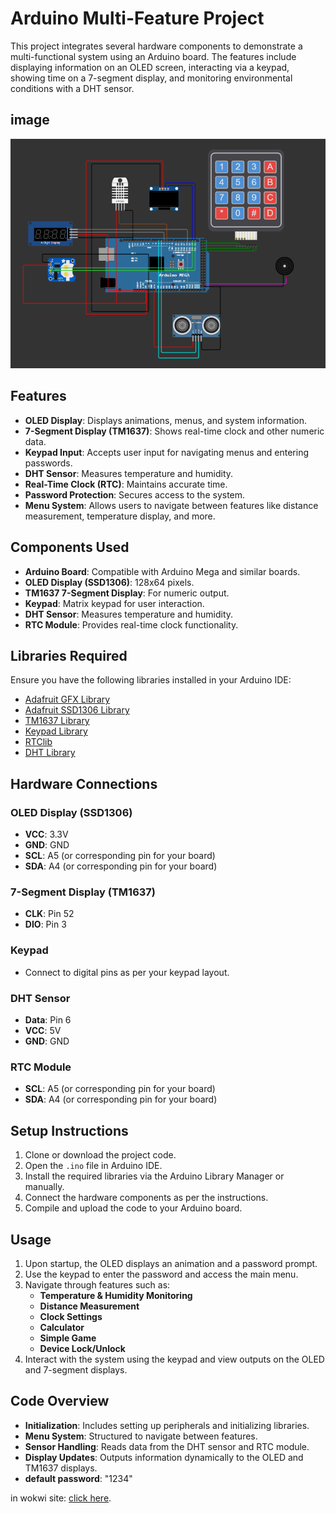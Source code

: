 # Arduino Multi-Feature Project

This project integrates several hardware components to demonstrate a multi-functional system using an Arduino board. The features include displaying information on an OLED screen, interacting via a keypad, showing time on a 7-segment display, and monitoring environmental conditions with a DHT sensor.

## image
![door](watch.png)

## Features

- **OLED Display**: Displays animations, menus, and system information.
- **7-Segment Display (TM1637)**: Shows real-time clock and other numeric data.
- **Keypad Input**: Accepts user input for navigating menus and entering passwords.
- **DHT Sensor**: Measures temperature and humidity.
- **Real-Time Clock (RTC)**: Maintains accurate time.
- **Password Protection**: Secures access to the system.
- **Menu System**: Allows users to navigate between features like distance measurement, temperature display, and more.

## Components Used

- **Arduino Board**: Compatible with Arduino Mega and similar boards.
- **OLED Display (SSD1306)**: 128x64 pixels.
- **TM1637 7-Segment Display**: For numeric output.
- **Keypad**: Matrix keypad for user interaction.
- **DHT Sensor**: Measures temperature and humidity.
- **RTC Module**: Provides real-time clock functionality.

## Libraries Required

Ensure you have the following libraries installed in your Arduino IDE:

- [Adafruit GFX Library](https://github.com/adafruit/Adafruit-GFX-Library)
- [Adafruit SSD1306 Library](https://github.com/adafruit/Adafruit_SSD1306)
- [TM1637 Library](https://github.com/avishorp/TM1637)
- [Keypad Library](https://github.com/Chris--A/Keypad)
- [RTClib](https://github.com/adafruit/RTClib)
- [DHT Library](https://github.com/adafruit/DHT-sensor-library)

## Hardware Connections

### OLED Display (SSD1306)
- **VCC**: 3.3V
- **GND**: GND
- **SCL**: A5 (or corresponding pin for your board)
- **SDA**: A4 (or corresponding pin for your board)

### 7-Segment Display (TM1637)
- **CLK**: Pin 52
- **DIO**: Pin 3

### Keypad
- Connect to digital pins as per your keypad layout.

### DHT Sensor
- **Data**: Pin 6
- **VCC**: 5V
- **GND**: GND

### RTC Module
- **SCL**: A5 (or corresponding pin for your board)
- **SDA**: A4 (or corresponding pin for your board)

## Setup Instructions

1. Clone or download the project code.
2. Open the `.ino` file in Arduino IDE.
3. Install the required libraries via the Arduino Library Manager or manually.
4. Connect the hardware components as per the instructions.
5. Compile and upload the code to your Arduino board.

## Usage

1. Upon startup, the OLED displays an animation and a password prompt.
2. Use the keypad to enter the password and access the main menu.
3. Navigate through features such as:
   - **Temperature & Humidity Monitoring**
   - **Distance Measurement**
   - **Clock Settings**
   - **Calculator**
   - **Simple Game**
   - **Device Lock/Unlock**
4. Interact with the system using the keypad and view outputs on the OLED and 7-segment displays.

## Code Overview

- **Initialization**: Includes setting up peripherals and initializing libraries.
- **Menu System**: Structured to navigate between features.
- **Sensor Handling**: Reads data from the DHT sensor and RTC module.
- **Display Updates**: Outputs information dynamically to the OLED and TM1637 displays.
- **default password**: "1234"


in wokwi site: [click here](https://wokwi.com/projects/419418332252822529).
